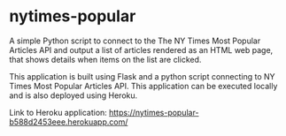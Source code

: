 # nytimes-popular
A simple Python script to connect to the The NY Times Most Popular Articles API and output a list of articles rendered as an HTML web page, that shows details when items on the list are clicked.

This application is built using Flask and a python script connecting to NY Times Most Popular Articles API. This application can be executed locally and is also deployed using Heroku. 

Link to Heroku application:
https://nytimes-popular-b588d2453eee.herokuapp.com/

